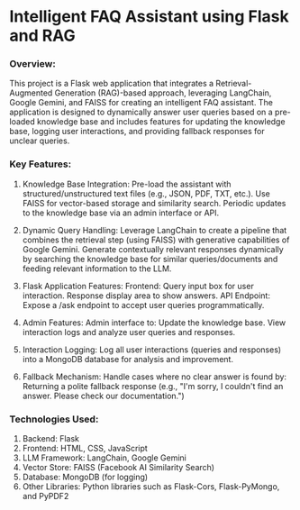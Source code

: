 # Intelligent FAQ Assistant using Flask and RAG

### Overview:
This project is a Flask web application that integrates a Retrieval-Augmented Generation (RAG)-based approach, leveraging LangChain, Google Gemini, and FAISS for creating an intelligent FAQ assistant. The application is designed to dynamically answer user queries based on a pre-loaded knowledge base and includes features for updating the knowledge base, logging user interactions, and providing fallback responses for unclear queries.

### Key Features:
1. Knowledge Base Integration:
    Pre-load the assistant with structured/unstructured text files (e.g., JSON, PDF, TXT, etc.).
    Use FAISS for vector-based storage and similarity search.
    Periodic updates to the knowledge base via an admin interface or API.
   
3. Dynamic Query Handling:
    Leverage LangChain to create a pipeline that combines the retrieval step (using FAISS) with generative capabilities of Google Gemini.
    Generate contextually relevant responses dynamically by searching the knowledge base for similar queries/documents and feeding relevant information to the LLM.

4. Flask Application Features:
    Frontend:
        Query input box for user interaction.
        Response display area to show answers.
    API Endpoint:
        Expose a /ask endpoint to accept user queries programmatically.

5. Admin Features:
    Admin interface to:
        Update the knowledge base.
        View interaction logs and analyze user queries and responses.

6. Interaction Logging:
    Log all user interactions (queries and responses) into a MongoDB database for analysis and improvement.

7. Fallback Mechanism:
    Handle cases where no clear answer is found by:
        Returning a polite fallback response (e.g., "I'm sorry, I couldn't find an answer. Please check our documentation.")

### Technologies Used:
 1. Backend: Flask
 2. Frontend: HTML, CSS, JavaScript
 3. LLM Framework: LangChain, Google Gemini
 4. Vector Store: FAISS (Facebook AI Similarity Search)
 5. Database: MongoDB (for logging)
 6. Other Libraries: Python libraries such as Flask-Cors, Flask-PyMongo, and PyPDF2
   
